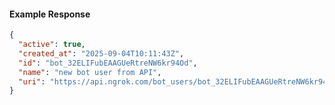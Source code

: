 <!-- Code generated for API Clients. DO NOT EDIT. -->

#### Example Response

```json
{
  "active": true,
  "created_at": "2025-09-04T10:11:43Z",
  "id": "bot_32ELIFubEAAGUeRtreNW6kr94Od",
  "name": "new bot user from API",
  "uri": "https://api.ngrok.com/bot_users/bot_32ELIFubEAAGUeRtreNW6kr94Od"
}
```
